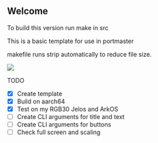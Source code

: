 ## Welcome


To build this version run make in src

This is a basic template for use in portmaster

makefile runs strip automatically to reduce file size.

![](relative%20path/imgui-controls-v6-Xbox?raw=true)

TODO
- [x] Create template
- [x] Build on aarch64
- [x] Test on my RGB30 Jelos and ArkOS
- [ ] Create CLI arguments for title and text
- [ ] Create CLI arguments for buttons
- [ ] Check full screen and scaling
